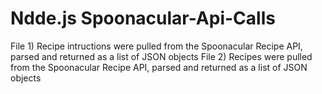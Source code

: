 # Ndde.js  Spoonacular-Api-Calls

File 1) Recipe intructions were pulled from the Spoonacular Recipe API, parsed and returned as a list of JSON objects
File 2) Recipes were pulled from the Spoonacular Recipe API, parsed and returned as a list of JSON objects
